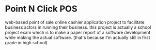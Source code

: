 # Point N Click POS

web-based point of sale online cashier application project to facilitate business actors in running their business. this project is actually a school project exam which is to make a paper report of a software development while making the actual software. (that's because I'm actually still in first grade in high school)